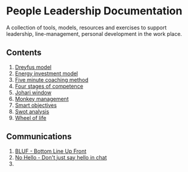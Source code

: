 # People Leadership Documentation

A collection of tools, models, resources and exercises to support leadership, line-management, personal development in the work place.

## Contents

1. [Dreyfus model](/dreyfus-mode.md)
2. [Energy investment model](/energy-investment-model.md)
3. [Five minute coaching method](/five-minute-coaching-method.md)
4. [Four stages of competence](/four-stages-of-competence.md)
5. [Johari window](/johari-window.md)
6. [Monkey management](/monkey-management.md)
7. [Smart objectives](/smart-objectives.md)
8. [Swot analysis](/swot-analysis.md)
9. [Wheel of life](/wheel-of-life.md)


## Communications

1. [BLUF - Bottom Line Up Front](/bluf.md)
2. [No Hello - Don't just say hello in chat](/nohello.md)
3. 